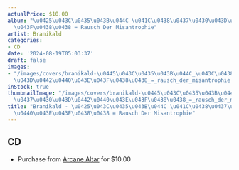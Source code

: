 ```yaml
---
actualPrice: $10.00
album: "\u0425\u043C\u0435\u043B\u044C \u041C\u0438\u0437\u0430\u043D\u0442\u0440\u043E\
  \u043F\u0438\u0438 = Rausch Der Misantrophie"
artist: Branikald
categories:
- CD
date: '2024-08-19T05:03:37'
draft: false
images:
- "/images/covers/branikald-\u0445\u043C\u0435\u043B\u044C_\u043C\u0438\u0437\u0430\
  \u043D\u0442\u0440\u043E\u043F\u0438\u0438_=_rausch_der_misantrophie.jpg"
inStock: true
thumbnailImage: "/images/covers/branikald-\u0445\u043C\u0435\u043B\u044C_\u043C\u0438\
  \u0437\u0430\u043D\u0442\u0440\u043E\u043F\u0438\u0438_=_rausch_der_misantrophie-thumb.jpg"
title: "Branikald - \u0425\u043C\u0435\u043B\u044C \u041C\u0438\u0437\u0430\u043D\u0442\
  \u0440\u043E\u043F\u0438\u0438 = Rausch Der Misantrophie"
---
```


## CD
* Purchase from [Arcane Altar](https://arcanealtar.bigcartel.com/product/branikald-rausch-der-misantrophie-a5-cd) for $10.00
